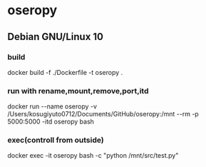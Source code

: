 # oseropy

## Debian GNU/Linux 10


### build
docker build -f ./Dockerfile -t oseropy .

### run with rename,mount,remove,port,itd
docker run --name oseropy -v /Users/kosugiyuto0712/Documents/GitHub/oseropy:/mnt --rm -p 5000:5000 -itd oseropy bash

### exec(controll from outside)
docker exec -it oseropy bash -c "python /mnt/src/test.py"